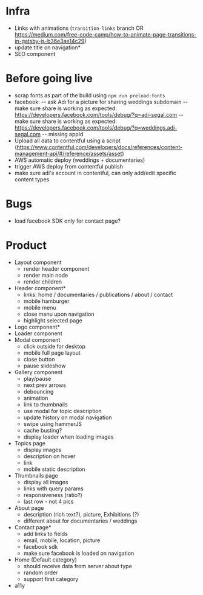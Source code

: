 # Infra

-   Links with animations (`transition-links` branch OR https://medium.com/free-code-camp/how-to-animate-page-transitions-in-gatsby-js-b36e3ae14c29)
-   update title on navigation\*
-   SEO component

# Before going live

-   scrap fonts as part of the build using `npm run preload:fonts`
-   facebook:
    -- ask Adi for a picture for sharing weddings subdomain
    -- make sure share is working as expected: https://developers.facebook.com/tools/debug/?q=adi-segal.com
    -- make sure share is working as expected: https://developers.facebook.com/tools/debug/?q=weddings.adi-segal.com
    -- missing appId
-   Upload all data to contentful using a script (https://www.contentful.com/developers/docs/references/content-management-api/#/reference/assets/asset)
-   AWS automatic deploy (weddings + documentaries)
-   trigger AWS deploy from contentful publish
-   make sure adi's account in contentful, can only add/edit specific content types

# Bugs

-   load facebook SDK only for contact page?

# Product

-   Layout component
    -   render header component
    -   render main node
    -   render children
-   Header component\*
    -   links: home / documentaries / publications / about / contact
    -   mobile hamburger
    -   mobile menu
    -   close menu upon navigation
    -   highlight selected page
-   Logo component\*
-   Loader component
-   Modal component
    -   click outside for desktop
    -   mobile full page layout
    -   close button
    -   pause slideshow
-   Gallery component
    -   play/pause
    -   next prev arrows
    -   debouncing
    -   animation
    -   link to thumbnails
    -   use modal for topic description
    -   update history on modal navigation
    -   swipe using hammerJS
    -   cache busting?
    -   display loader when loading images
-   Topics page
    -   display images
    -   description on hover
    -   link
    -   mobile static description
-   Thumbnails page
    -   display all images
    -   links with query params
    -   responsiveness (ratio?)
    -   last row - not 4 pics
-   About page
    -   description (rich text?), picture, Exhibitions (?)
    -   different about for documentaries / weddings
-   Contact page\*
    -   add links to fields
    -   email, mobile, location, picture
    -   facebook sdk
    -   make sure facebook is loaded on navigation
-   Home (Default category)
    -   should receive data from server about type
    -   random order
    -   support first category
-   a11y
